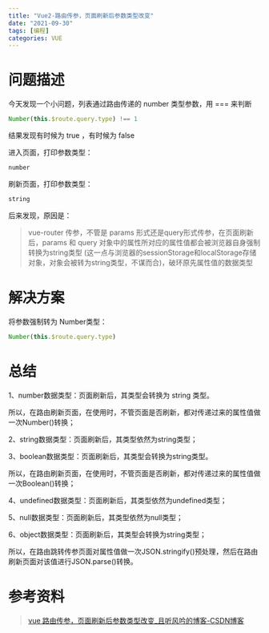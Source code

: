 ```yaml
---
title: "Vue2-路由传参，页面刷新后参数类型改变"
date: "2021-09-30"
tags: [编程]
categories: VUE
---
```


# 问题描述

今天发现一个小问题，列表通过路由传递的 number 类型参数，用 === 来判断 

```js
Number(this.$route.query.type) !== 1
```

结果发现有时候为 true ，有时候为 false

进入页面，打印参数类型：

```js
number
```

刷新页面，打印参数类型：

```js
string
```

后来发现，原因是：

> vue-router 传参，不管是 params 形式还是query形式传参，在页面刷新后，params 和 query
> 对象中的属性所对应的属性值都会被浏览器自身强制转换为string类型
> (这一点与浏览器的sessionStorage和localStorage存储对象，对象会被转为string类型，不谋而合)，破环原先属性值的数据类型

# 解决方案

将参数强制转为 Number类型：

```js
Number(this.$route.query.type)
```

# 总结

1、number数据类型：页面刷新后，其类型会转换为 string 类型。

所以，在路由刷新页面，在使用时，不管页面是否刷新，都对传递过来的属性值做一次Number()转换；

2、string数据类型：页面刷新后，其类型依然为string类型；

3、boolean数据类型：页面刷新后，其类型会转换为string类型。

所以，在路由刷新页面，在使用时，不管页面是否刷新，都对传递过来的属性值做一次Boolean()转换；

4、undefined数据类型：页面刷新后，其类型依然为undefined类型；

5、null数据类型：页面刷新后，其类型依然为null类型；

6、object数据类型：页面刷新后，其类型会转换为string类型；

所以，在路由跳转传参页面对属性值做一次JSON.stringify()预处理，然后在路由刷新页面对该值进行JSON.parse()转换。

# 参考资料

> [vue 路由传参，页面刷新后参数类型改变_且听风吟的博客-CSDN博客](https://blog.csdn.net/HH18700418030/article/details/119576206)

